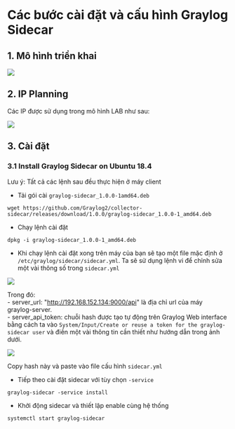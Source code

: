 # Các bước cài đặt và cấu hình Graylog Sidecar  

## 1. Mô hình triển khai  

<img src="https://i.imgur.com/Tiih04m.png">  

## 2. IP Planning  
Các IP được sử dụng trong mô hình LAB như sau:  

<img src="https://i.imgur.com/iopXY0l.png">  

## 3. Cài đặt  

### 3.1 Install Graylog Sidecar on Ubuntu 18.4  

Lưu ý: Tất cả các lệnh sau đều thực hiện ở máy client  
- Tải gói cài `graylog-sidecar_1.0.0-1amd64.deb`
```
wget https://github.com/Graylog2/collector-sidecar/releases/download/1.0.0/graylog-sidecar_1.0.0-1_amd64.deb
```
- Chạy lệnh cài đặt  
```
dpkg -i graylog-sidecar_1.0.0-1_amd64.deb
```
- Khi chạy lệnh cài đặt xong trên máy của bạn sẽ tạo một file mặc định ở `/etc/graylog/sidecar/sidecar.yml`. Ta sẽ sử dụng lệnh vi để chỉnh sửa một vài thông số trong `sidecar.yml`

<img src="https://i.imgur.com/GMm4dED.png"> 

Trong đó:  
    - server_url: "http://192.168.152.134:9000/api" là địa chỉ url của máy graylog-server.  
    - server_api_token: chuỗi hash được tạo tự động trên Graylog Web interface bằng cách ta vào `System/Input/Create or reuse a token for the graylog-sidecar user` và điền một vài thông tin cần thiết như hướng dẫn trong ảnh dưới. 

<img src="https://i.imgur.com/zx7QN8u.png">  

Copy hash này và paste vào file cấu hình `sidecar.yml`  

- Tiếp theo cài đặt sidecar với tùy chọn `-service`  
```
graylog-sidecar -service install
```  
- Khởi động sidecar và thiết lập enable cùng hệ thống   
```
systemctl start graylog-sidecar
```

